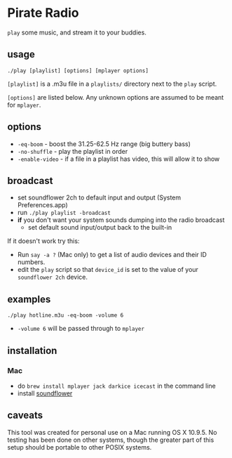 # Pirate Radio

`play` some music, and stream it to your buddies.

## usage

`./play [playlist] [options] [mplayer options]`

`[playlist]` is a .m3u file in a `playlists/` directory next to the `play` script.

`[options]` are listed below. Any unknown options are assumed to be meant for `mplayer`.

## options

- `-eq-boom` - boost the 31.25-62.5 Hz range (big buttery bass)
- `-no-shuffle` - play the playlist in order
- `-enable-video` - if a file in a playlist has video, this will allow it to show

## broadcast

- set soundflower 2ch to default input and output (System Preferences.app)
- run `./play playlist -broadcast`
- **if** you don't want your system sounds dumping into the radio broadcast
	- set default sound input/output back to the built-in

If it doesn't work try this:
- Run `say -a ?` (Mac only) to get a list of audio devices and their ID numbers.
- edit the `play` script so that `device_id` is set to the value of your `soundflower 2ch` device.

## examples

`./play hotline.m3u -eq-boom -volume 6`
- `-volume 6` will be passed through to `mplayer`

## installation

### Mac

- do `brew install mplayer jack darkice icecast` in the command line
- install [soundflower](https://rogueamoeba.com/freebies/soundflower/)

## caveats

This tool was created for personal use on a Mac running OS X 10.9.5. No testing
has been done on other systems, though the greater part of this setup should be
portable to other POSIX systems.
